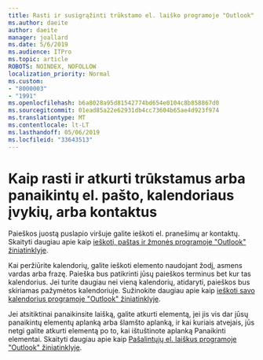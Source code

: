 ```yaml
---
title: Rasti ir susigrąžinti trūkstamo el. laiško programoje "Outlook" žiniatinklyje
ms.author: daeite
author: daeite
manager: joallard
ms.date: 5/6/2019
ms.audience: ITPro
ms.topic: article
ROBOTS: NOINDEX, NOFOLLOW
localization_priority: Normal
ms.custom:
- "8000003"
- "1991"
ms.openlocfilehash: b6a8028a95d81542774bd654e0104c8b858867d0
ms.sourcegitcommit: 01ead85a22e62931db4cc73604b65ae4d923f974
ms.translationtype: MT
ms.contentlocale: lt-LT
ms.lasthandoff: 05/06/2019
ms.locfileid: "33643513"
---
```

# <a name="how-to-find-and-recover-missing-or-deleted-email-calendar-events-or-contacts"></a>Kaip rasti ir atkurti trūkstamus arba panaikintų el. pašto, kalendoriaus įvykių, arba kontaktus

Paieškos juostą puslapio viršuje galite ieškoti el. pranešimų ar kontaktų. Skaityti daugiau apie kaip [ieškoti, paštas ir žmonės programoje "Outlook" žiniatinklyje](https://support.office.com/article/b27e5eb7-3255-4c61-bf16-1c6a16bc2e6b).

Kai peržiūrite kalendorių, galite ieškoti elemento naudojant žodį, asmens vardas arba frazę. Paieška bus patikrinti jūsų paieškos terminus bet kur tas kalendorius. Jei turite daugiau nei vieną kalendorių, atidaryti, paieškos bus skiriamas pažymėtos kalendoriuje. Sužinokite daugiau apie kaip [ieškoti savo kalendorius programoje "Outlook" žiniatinklyje](https://support.office.com/article/d587aaec-fb2c-4f6f-aee1-0df1fc591477).

Jei atsitiktinai panaikinsite laišką, galite atkurti elementą, jei jis vis dar jūsų panaikintų elementų aplanką arba šlamšto aplanką, ir kai kuriais atvejais, jūs netgi galite atkurti elementą po to, kai ištuštinote aplanką Panaikinti elementai. Skaityti daugiau apie kaip [Pašalintųjų el. laiškus programoje "Outlook" žiniatinklyje](https://support.office.com/article/a8ca78ac-4721-4066-95dd-571842e9fb11).